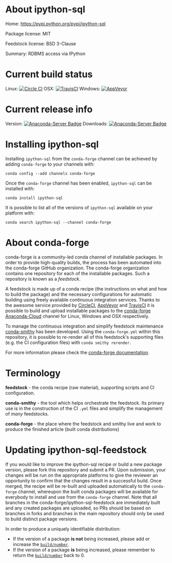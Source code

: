 About ipython-sql
=================

Home: https://pypi.python.org/pypi/ipython-sql

Package license: MIT

Feedstock license: BSD 3-Clause

Summary: RDBMS access via IPython



Current build status
====================

Linux: [![Circle CI](https://circleci.com/gh/conda-forge/ipython-sql-feedstock.svg?style=shield)](https://circleci.com/gh/conda-forge/ipython-sql-feedstock)
OSX: [![TravisCI](https://travis-ci.org/conda-forge/ipython-sql-feedstock.svg?branch=master)](https://travis-ci.org/conda-forge/ipython-sql-feedstock)
Windows: [![AppVeyor](https://ci.appveyor.com/api/projects/status/github/conda-forge/ipython-sql-feedstock?svg=True)](https://ci.appveyor.com/project/conda-forge/ipython-sql-feedstock/branch/master)

Current release info
====================
Version: [![Anaconda-Server Badge](https://anaconda.org/conda-forge/ipython-sql/badges/version.svg)](https://anaconda.org/conda-forge/ipython-sql)
Downloads: [![Anaconda-Server Badge](https://anaconda.org/conda-forge/ipython-sql/badges/downloads.svg)](https://anaconda.org/conda-forge/ipython-sql)

Installing ipython-sql
======================

Installing `ipython-sql` from the `conda-forge` channel can be achieved by adding `conda-forge` to your channels with:

```
conda config --add channels conda-forge
```

Once the `conda-forge` channel has been enabled, `ipython-sql` can be installed with:

```
conda install ipython-sql
```

It is possible to list all of the versions of `ipython-sql` available on your platform with:

```
conda search ipython-sql --channel conda-forge
```


About conda-forge
=================

conda-forge is a community-led conda channel of installable packages.
In order to provide high-quality builds, the process has been automated into the
conda-forge GitHub organization. The conda-forge organization contains one repository
for each of the installable packages. Such a repository is known as a *feedstock*.

A feedstock is made up of a conda recipe (the instructions on what and how to build
the package) and the necessary configurations for automatic building using freely
available continuous integration services. Thanks to the awesome service provided by
[CircleCI](https://circleci.com/), [AppVeyor](http://www.appveyor.com/)
and [TravisCI](https://travis-ci.org/) it is possible to build and upload installable
packages to the [conda-forge](https://anaconda.org/conda-forge)
[Anaconda-Cloud](http://docs.anaconda.org/) channel for Linux, Windows and OSX respectively.

To manage the continuous integration and simplify feedstock maintenance
[conda-smithy](http://github.com/conda-forge/conda-smithy) has been developed.
Using the ``conda-forge.yml`` within this repository, it is possible to re-render all of
this feedstock's supporting files (e.g. the CI configuration files) with ``conda smithy rerender``.

For more information please check the [conda-forge documentation](https://conda-forge.org/docs/).

Terminology
===========

**feedstock** - the conda recipe (raw material), supporting scripts and CI configuration.

**conda-smithy** - the tool which helps orchestrate the feedstock.
                   Its primary use is in the construction of the CI ``.yml`` files
                   and simplify the management of *many* feedstocks.

**conda-forge** - the place where the feedstock and smithy live and work to
                  produce the finished article (built conda distributions)


Updating ipython-sql-feedstock
==============================

If you would like to improve the ipython-sql recipe or build a new
package version, please fork this repository and submit a PR. Upon submission,
your changes will be run on the appropriate platforms to give the reviewer an
opportunity to confirm that the changes result in a successful build. Once
merged, the recipe will be re-built and uploaded automatically to the
`conda-forge` channel, whereupon the built conda packages will be available for
everybody to install and use from the `conda-forge` channel.
Note that all branches in the conda-forge/ipython-sql-feedstock are
immediately built and any created packages are uploaded, so PRs should be based
on branches in forks and branches in the main repository should only be used to
build distinct package versions.

In order to produce a uniquely identifiable distribution:
 * If the version of a package **is not** being increased, please add or increase
   the [``build/number``](http://conda.pydata.org/docs/building/meta-yaml.html#build-number-and-string).
 * If the version of a package **is** being increased, please remember to return
   the [``build/number``](http://conda.pydata.org/docs/building/meta-yaml.html#build-number-and-string)
   back to 0.